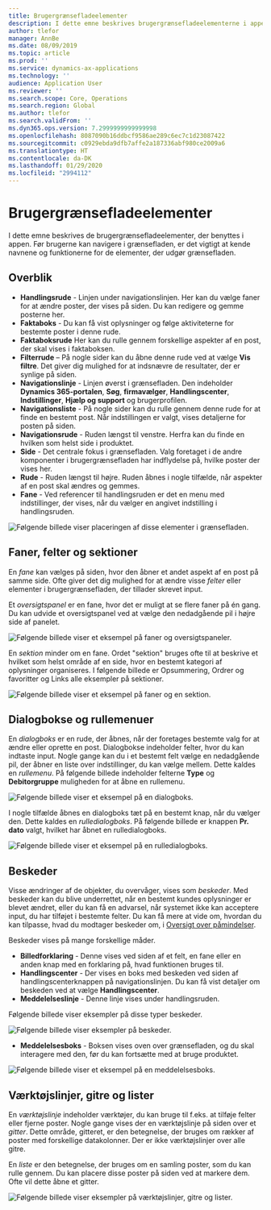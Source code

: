```yaml
---
title: Brugergrænsefladeelementer
description: I dette emne beskrives brugergrænsefladeelementerne i appen.
author: tlefor
manager: AnnBe
ms.date: 08/09/2019
ms.topic: article
ms.prod: ''
ms.service: dynamics-ax-applications
ms.technology: ''
audience: Application User
ms.reviewer: ''
ms.search.scope: Core, Operations
ms.search.region: Global
ms.author: tlefor
ms.search.validFrom: ''
ms.dyn365.ops.version: 7.2999999999999998
ms.openlocfilehash: 8087090b16ddbcf9586ae289c6ec7c1d23087422
ms.sourcegitcommit: c0929ebda9dfb7affe2a187336abf980ce2009a6
ms.translationtype: HT
ms.contentlocale: da-DK
ms.lasthandoff: 01/29/2020
ms.locfileid: "2994112"
---
```

# <a name="user-interface-elements"></a>Brugergrænsefladeelementer

I dette emne beskrives de brugergrænsefladeelementer, der benyttes i appen. Før brugerne kan navigere i grænsefladen, er det vigtigt at kende navnene og funktionerne for de elementer, der udgør grænsefladen.

## <a name="overview"></a>Overblik

- **Handlingsrude** - Linjen under navigationslinjen. Her kan du vælge faner for at ændre poster, der vises på siden. Du kan redigere og gemme posterne her.  
- **Faktaboks** - Du kan få vist oplysninger og følge aktiviteterne for bestemte poster i denne rude.  
- **Faktaboksrude** Her kan du rulle gennem forskellige aspekter af en post, der skal vises i faktaboksen.  
- **Filterrude** – På nogle sider kan du åbne denne rude ved at vælge **Vis filtre**. Det giver dig mulighed for at indsnævre de resultater, der er synlige på siden.  
- **Navigationslinje** - Linjen øverst i grænsefladen. Den indeholder **Dynamics 365-portalen**, **Søg**, **firmavælger**, **Handlingscenter**, **Indstillinger**, **Hjælp og support** og brugerprofilen.  
- **Navigationsliste** - På nogle sider kan du rulle gennem denne rude for at finde en bestemt post. Når indstillingen er valgt, vises detaljerne for posten på siden.  
- **Navigationsrude** - Ruden længst til venstre. Herfra kan du finde en hvilken som helst side i produktet.  
- **Side** - Det centrale fokus i grænsefladen. Valg foretaget i de andre komponenter i brugergrænsefladen har indflydelse på, hvilke poster der vises her.  
- **Rude** - Ruden længst til højre. Ruden åbnes i nogle tilfælde, når aspekter af en post skal ændres og gemmes.  
- **Fane** - Ved referencer til handlingsruden er det en menu med indstillinger, der vises, når du vælger en angivet indstilling i handlingsruden.  

![Følgende billede viser placeringen af disse elementer i grænsefladen.](media/user-interface-01.png)

## <a name="tabs-fields-and-sections"></a>Faner, felter og sektioner

En *fane* kan vælges på siden, hvor den åbner et andet aspekt af en post på samme side. Ofte giver det dig mulighed for at ændre visse *felter* eller elementer i brugergrænsefladen, der tillader skrevet input. 

Et *oversigtspanel* er en fane, hvor det er muligt at se flere faner på én gang. Du kan udvide et oversigtspanel ved at vælge den nedadgående pil i højre side af panelet.

![Følgende billede viser et eksempel på faner og oversigtspaneler.](media/user-interface-02.png)

En *sektion* minder om en fane. Ordet "sektion" bruges ofte til at beskrive et hvilket som helst område af en side, hvor en bestemt kategori af oplysninger organiseres. I følgende billede er Opsummering, Ordrer og favoritter og Links alle eksempler på sektioner.

![Følgende billede viser et eksempel på faner og en sektion.](media/user-interface-03.png)

## <a name="dialog-boxes-and-drop-down-menus"></a>Dialogbokse og rullemenuer

En *dialogboks* er en rude, der åbnes, når der foretages bestemte valg for at ændre eller oprette en post. Dialogbokse indeholder felter, hvor du kan indtaste input. Nogle gange kan du i et bestemt felt vælge en nedadgående pil, der åbner en liste over indstillinger, du kan vælge mellem. Dette kaldes en *rullemenu*. På følgende billede indeholder felterne **Type** og **Debitorgruppe** muligheden for at åbne en rullemenu.

![Følgende billede viser et eksempel på en dialogboks.](media/user-interface-04.png)

I nogle tilfælde åbnes en dialogboks tæt på en bestemt knap, når du vælger den. Dette kaldes en *rulledialogboks*. På følgende billede er knappen **Pr. dato** valgt, hvilket har åbnet en rulledialogboks.

![Følgende billede viser et eksempel på en rulledialogboks.](media/user-interface-05.png)

## <a name="notifications"></a>Beskeder

Visse ændringer af de objekter, du overvåger, vises som *beskeder*. Med beskeder kan du blive underrettet, når en bestemt kundes oplysninger er blevet ændret, eller du kan få en advarsel, når systemet ikke kan acceptere input, du har tilføjet i bestemte felter. Du kan få mere at vide om, hvordan du kan tilpasse, hvad du modtager beskeder om, i [Oversigt over påmindelser](../get-started/alerts-overview.md).

Beskeder vises på mange forskellige måder.
- **Billedforklaring** - Denne vises ved siden af et felt, en fane eller en anden knap med en forklaring på, hvad funktionen bruges til. 
- **Handlingscenter** - Der vises en boks med beskeden ved siden af handlingscenterknappen på navigationslinjen. Du kan få vist detaljer om beskeden ved at vælge **Handlingscenter**.  
- **Meddelelseslinje** - Denne linje vises under handlingsruden.  

Følgende billede viser eksempler på disse typer beskeder.

![Følgende billede viser eksempler på beskeder.](media/user-interface-06.png)

- **Meddelelsesboks** - Boksen vises oven over grænsefladen, og du skal interagere med den, før du kan fortsætte med at bruge produktet.  

![Følgende billede viser et eksempel på en meddelelsesboks.](media/user-interface-07.png)

## <a name="toolbars-grids-and-lists"></a>Værktøjslinjer, gitre og lister

En *værktøjslinje* indeholder værktøjer, du kan bruge til f.eks. at tilføje felter eller fjerne poster. Nogle gange vises der en værktøjslinje på siden over et *gitter*. Dette område, gitteret, er den betegnelse, der bruges om rækker af poster med forskellige datakolonner. Der er ikke værktøjslinjer over alle gitre.

En *liste* er den betegnelse, der bruges om en samling poster, som du kan rulle gennem. Du kan placere disse poster på siden ved at markere dem. Ofte vil dette åbne et gitter.

![Følgende billede viser eksempler på værktøjslinjer, gitre og lister.](media/user-interface-08.png)
